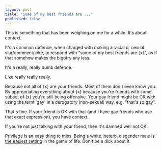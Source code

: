 ```yaml
---
layout: post
title: "Some of my best friends are ..."
published: false
---
```

This is something that has been weighing on me for a while. It's about context.

It's a common defence, when charged with making a racial or sexual slur/comment/joke, to respond with "some of my best friends are {x}", as if that somehow makes the bigotry any less.

It's a really, really dumb defence.

Like really really really.

Because not all of {x} are your friends. Most of them don't even know you. By appropriating everything about {x} because you're friends with some subset of {x} you're still being offensive. Your gay friend might be OK with using the term 'gay' in a derogatory (non-sexual) way, e.g. "that's so gay".

That's fine. If your friend is OK with that (and I have gay friends who use that exact expression), you have context.

If you're not just talking with your friend, then it's damned well not OK.

Privilege is an easy thing to miss. Being a white, hetero, cisgender male is [the easiest setting](http://whatever.scalzi.com/2012/05/15/straight-white-male-the-lowest-difficulty-setting-there-is/) in the game of life. Don't be a dick about it.